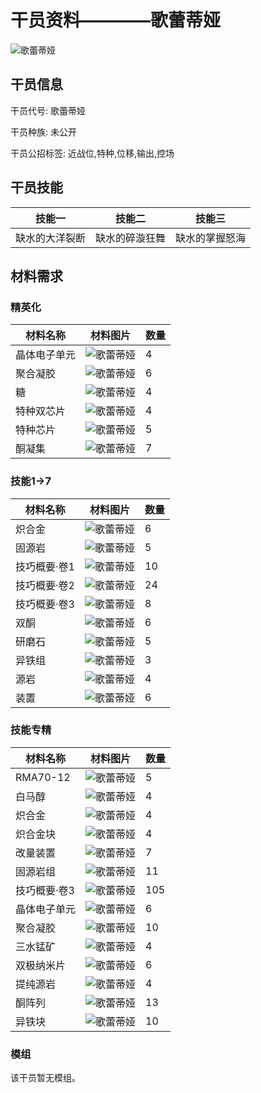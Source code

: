 # 干员资料————歌蕾蒂娅

![歌蕾蒂娅](./oprImages/歌蕾蒂娅.png)

## 干员信息

干员代号: 歌蕾蒂娅

干员种族: 未公开

干员公招标签: 近战位,特种,位移,输出,控场

## 干员技能

| 技能一       | 技能二   | 技能三 |
| ------------ | -------- | ------ |
| 缺水的大洋裂断 | 缺水的碎漩狂舞 | 缺水的掌握怒海 |

## 材料需求

### 精英化

| 材料名称      | 材料图片 | 数量  |
|---------|---------|-----|
| 晶体电子单元 | ![歌蕾蒂娅](./matIcons/晶体电子单元.png)  |   4  |
| 聚合凝胶 | ![歌蕾蒂娅](./matIcons/聚合凝胶.png)  |   6  |
| 糖 | ![歌蕾蒂娅](./matIcons/糖.png)  |   4  |
| 特种双芯片 | ![歌蕾蒂娅](./matIcons/特种双芯片.png)  |   4  |
| 特种芯片 | ![歌蕾蒂娅](./matIcons/特种芯片.png)  |   5  |
| 酮凝集 | ![歌蕾蒂娅](./matIcons/酮凝集.png)  |   7  |

### 技能1→7

| 材料名称      | 材料图片 | 数量  |
|---------|---------|-----|
| 炽合金 | ![歌蕾蒂娅](./matIcons/炽合金.png)  |   6  |
| 固源岩 | ![歌蕾蒂娅](./matIcons/固源岩.png)  |   5  |
| 技巧概要·卷1 | ![歌蕾蒂娅](./matIcons/技巧概要·卷1.png)  |   10  |
| 技巧概要·卷2 | ![歌蕾蒂娅](./matIcons/技巧概要·卷2.png)  |   24  |
| 技巧概要·卷3 | ![歌蕾蒂娅](./matIcons/技巧概要·卷3.png)  |   8  |
| 双酮 | ![歌蕾蒂娅](./matIcons/双酮.png)  |   6  |
| 研磨石 | ![歌蕾蒂娅](./matIcons/研磨石.png)  |   5  |
| 异铁组 | ![歌蕾蒂娅](./matIcons/异铁组.png)  |   3  |
| 源岩 | ![歌蕾蒂娅](./matIcons/源岩.png)  |   4  |
| 装置 | ![歌蕾蒂娅](./matIcons/装置.png)  |   6  |

### 技能专精

| 材料名称      | 材料图片 | 数量  |
|---------|---------|-----|
| RMA70-12 | ![歌蕾蒂娅](./matIcons/RMA70-12.png)  |   5  |
| 白马醇 | ![歌蕾蒂娅](./matIcons/白马醇.png)  |   4  |
| 炽合金 | ![歌蕾蒂娅](./matIcons/炽合金.png)  |   4  |
| 炽合金块 | ![歌蕾蒂娅](./matIcons/炽合金块.png)  |   4  |
| 改量装置 | ![歌蕾蒂娅](./matIcons/改量装置.png)  |   7  |
| 固源岩组 | ![歌蕾蒂娅](./matIcons/固源岩组.png)  |   11  |
| 技巧概要·卷3 | ![歌蕾蒂娅](./matIcons/技巧概要·卷3.png)  |   105  |
| 晶体电子单元 | ![歌蕾蒂娅](./matIcons/晶体电子单元.png)  |   6  |
| 聚合凝胶 | ![歌蕾蒂娅](./matIcons/聚合凝胶.png)  |   10  |
| 三水锰矿 | ![歌蕾蒂娅](./matIcons/三水锰矿.png)  |   4  |
| 双极纳米片 | ![歌蕾蒂娅](./matIcons/双极纳米片.png)  |   6  |
| 提纯源岩 | ![歌蕾蒂娅](./matIcons/提纯源岩.png)  |   4  |
| 酮阵列 | ![歌蕾蒂娅](./matIcons/酮阵列.png)  |   13  |
| 异铁块 | ![歌蕾蒂娅](./matIcons/异铁块.png)  |   10  |

### 模组

该干员暂无模组。
